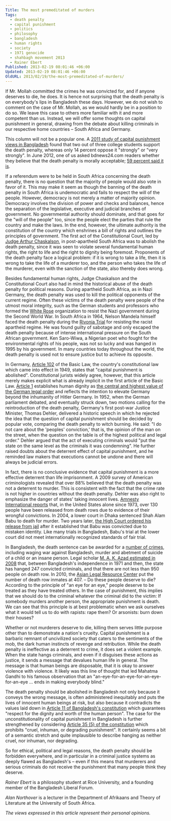 ```yaml
---
Title: The most premeditated of murders
Tags:
  - death penalty
  - capital punishment
  - politics
  - philosophy
  - bangladesh
  - human rights
  - society
  - 1971 genocide
  - shahbagh movement 2013
  - Rainer Ebert
Published: 2013-02-19 08:01:46 +06:00
Updated: 2013-02-19 08:01:46 +06:00
OldURL: 2013/02/19/the-most-premeditated-of-murders/
---
```


If Mr. Mollah committed the crimes he was convicted for, and if anyone deserves to die, he does. It is hence not surprising that the death penalty is on everybody's lips in Bangladesh these days. However, we do not wish to comment on the case of Mr. Mollah, as we would hardly be in a position to do so. We leave this case to others more familiar with it and more competent than us. Instead, we will offer some thoughts on capital punishment in general, drawing from the debate about killing criminals in our respective home countries – South Africa and Germany.

This column will not be a popular one. A <a href="https://www.tandfonline.com/doi/abs/10.1080/01924036.2011.561971" target="_blank">2011 study of capital punishment views in Bangladesh</a> found that two out of three college students support the death penalty, whereas only 14 percent oppose it "strongly" or "very strongly". In June 2012, one of us asked bdnews24.com readers whether they believe that the death penalty is morally acceptable; <a href="https://opinion.bdnews24.com/2012/07/05/young-bangladeshis-more-conservative-than-their-elders-survey-finds/" target="_blank">59 percent said it is</a>.

If a referendum were to be held in South Africa concerning the death penalty, there is no question that the majority of people would also vote in favor of it. This may make it seem as though the banning of the death penalty in South Africa is undemocratic and fails to respect the will of the people. However, democracy is not merely a matter of majority opinion. Democracy involves the division of power and checks and balances, hence the separation of the legislative, executive and judicial branches of government. No governmental authority should dominate, and that goes for the "will of the people" too, since the people elect the parties that rule the country and make the laws. In the end, however, the ultimate authority is the constitution of the country which enshrines a bill of rights and outlines the principles of government. The first act of the Constitutional Court, led by <a href="https://www.telegraph.co.uk/news/9735661/Arthur-Chaskalson.html" target="_blank">Judge Arthur Chaskalson</a>, in post-apartheid South Africa was to abolish the death penalty, since it was seen to violate several fundamental human rights, the right to life and the right to dignity being foremost. Proponents of the death penalty face a logical problem: if it is wrong to take a life, then it is wrong to take the life of a murderer too, and the person who takes the life of the murderer, even with the sanction of the state, also thereby does wrong.

Besides fundamental human rights, Judge Chaskalson and the Constitutional Court also had in mind the historical abuse of the death penalty for political reasons. During apartheid South Africa, as in Nazi Germany, the death penalty was used to kill the political opponents of the current regime. Often these victims of the death penalty were people of the utmost moral integrity, such as the German students and professors who formed the <a href="https://en.wikipedia.org/wiki/White_Rose" target="_blank">White Rose</a> organization to resist the Nazi government during the Second World War. In South Africa in 1964, Nelson Mandela himself faced the death penalty during the <a href="https://www.guardian.co.uk/world/2001/feb/11/nelsonmandela.southafrica2" target="_blank">Rivonia Trial</a> for resisting the racist apartheid regime. He was found guilty of sabotage and only escaped the death penalty because of intense international pressure on the South African government. Ken Saro-Wiwa, a Nigerian poet who fought for the environmental rights of his people, was not so lucky and was hanged in 1995 by his government. In many countries today throughout the world, the death penalty is used not to ensure justice but to achieve its opposite.

In Germany, <a href="https://www.gesetze-im-internet.de/englisch_gg/englisch_gg.html#p0565" target="_blank">Article 102</a> of the Basic Law, the country's constitutional law which came into effect in 1949, states that "capital punishment is abolished". Constitutional jurists widely agree, however, that this article merely makes explicit what is already implicit in the first article of the Basic Law. <a href="https://www.gesetze-im-internet.de/englisch_gg/englisch_gg.html#p0015" target="_blank">Article 1</a> establishes human dignity as <a href="https://www.ajol.info/index.php/tp/article/view/81222" target="_blank">the central and highest value of the German legal order</a> and reflects the intention to elevate Germany beyond the inhumanity of Hitler Germany. In 1952, when the German parliament debated, and eventually struck down, two motions calling for the reintroduction of the death penalty, Germany's first post-war Justice Minister, Thomas Dehler, delivered a historic speech in which he rejected the idea that the question of capital punishment should be decided by popular vote, comparing the death penalty to witch burning. He said: "I do not care about the 'peoples' conviction,' that is, the opinion of the man on the street, when the question on the table is of the highest political and legal order." Dehler argued that the act of executing criminals would "put the state on the same level as the criminals it was condemning". He further raised doubts about the deterrent effect of capital punishment, and he reminded law makers that executions cannot be undone and there will always be judicial errors.

In fact, there is no conclusive evidence that capital punishment is a more effective deterrent than life imprisonment. A 2009 survey of American criminologists revealed that over 88% believed that the death penalty was not a deterrent to murder. This is consistent with the fact that the crime rate is not higher in countries without the death penalty. Dehler was also right to emphasize the danger of states' taking innocent lives. <a href="https://www.amnestyusa.org/our-work/issues/death-penalty/us-death-penalty-facts/death-penalty-and-innocence" target="_blank">Amnesty International reports</a> that, in the United States alone since 1973, over 130 people have been released from death rows due to evidence of their wrongful convictions. In 2004, a lower court in Dhaka sentenced Shah Alam Babu to death for murder. Two years later, <a href="https://www.bangladeshnews.com.bd/2006/08/30/innocent-man-on-death-row-set-free/" target="_blank">the High Court ordered his release from jail</a> after it established that Babu was convicted due to mistaken identity. Like many trials in Bangladesh, Babu's trial at the lower court did not meet internationally recognized standards of fair trial.

In Bangladesh, the death sentence can be awarded for a <a href="https://bdlaws.minlaw.gov.bd/print_sections_all.php?id=11" target="_blank">number of crimes</a>, including waging war against Bangladesh, murder and abetment of suicide of a child or an insane person. Legal scholar <a href="https://www.thedailystar.net/law/2008/01/04/index.htm" target="_blank">M. A. K. Azad estimated in 2008</a> that, between Bangladesh's independence in 1971 and then, the state has hanged 247 convicted criminals, and that there are not less than 950 people on death row. In 2010, the <a href="https://www.alrc.net/doc/mainfile.php/hrc15/628/" target="_blank">Asian Legal Resource Center</a> put the number of death row inmates at 407. – Do these people deserve to die? According to the principle of "an eye for an eye," people deserve to be treated as they have treated others. In the case of punishment, this implies that we should do to the criminal whatever the criminal did to the victim: If somebody murders another person, the appropriate punishment is death. We can see that this principle is at best problematic when we ask ourselves what it would tell us to do with rapists: rape them? Or arsonists: burn down their houses?

Whether or not murderers deserve to die, killing them serves little purpose other than to demonstrate a nation's cruelty. Capital punishment is a barbaric remnant of uncivilized society that caters to the sentiments of the mob, the dark human instincts of revenge and retribution. While the death penalty is ineffective as a deterrent to crime, it does set a violent example. When the state hangs criminals, and even if it disguises these actions as justice, it sends a message that devalues human life in general. The message is that human beings are disposable, that it is okay to answer violence with violence. It likely was this line of thought that led Mahatma Gandhi to his famous observation that an "an-eye-for-an-eye-for-an-eye-for-an-eye ... ends in making everybody blind."

The death penalty should be abolished in Bangladesh not only because it conveys the wrong message, is often administered inequitably and puts the lives of innocent human beings at risk, but also because it contradicts the values laid down in <a href="https://www.parliament.gov.bd/Constitution_English/index.htm" target="_blank">Article 11 of Bangladesh's constitution</a> which guarantees "respect for the dignity and worth of the human person". The case for the unconstitutionality of capital punishment in Bangladesh is further strengthened by considering <a href="https://www.parliament.gov.bd/Constitution_English/index.htm" target="_blank">Article 35 (5) of the constitution</a> which prohibits "cruel, inhuman, or degrading punishment". It certainly seems a bit of a semantic stretch and quite implausible to describe hanging as neither cruel, nor inhuman, nor degrading.

So for ethical, political and legal reasons, the death penalty should be forbidden everywhere, and in particular in a criminal justice systems as deeply flawed as Bangladesh's – even if this means that murderers and serious criminals do not receive the punishment that many people think they deserve.


<em>Rainer Ebert</em> is a philosophy student at Rice University, and a founding member of the Bangladesh Liberal Forum.

<em>Alan Northover</em> is a lecturer in the Department of Afrikaans and Theory of Literature at the University of South Africa.

<em>The views expressed in this article represent their personal opinions.</em>
